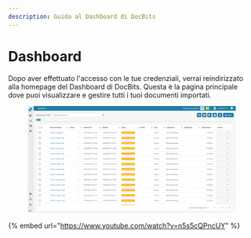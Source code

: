 ```yaml
---
description: Guida al Dashboard di DocBits
---
```


# Dashboard

Dopo aver effettuato l'accesso con le tue credenziali, verrai reindirizzato alla homepage del Dashboard di DocBits. Questa è la pagina principale dove puoi visualizzare e gestire tutti i tuoi documenti importati.

<figure><img src="../../../.gitbook/assets/dashboard.png" alt=""><figcaption></figcaption></figure>

{% embed url="https://www.youtube.com/watch?v=n5s5cQPncUY" %}
